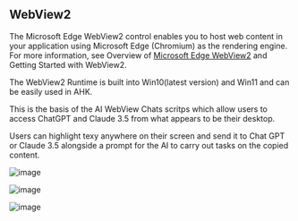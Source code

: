 ## WebView2

The Microsoft Edge WebView2 control enables you to host web content in your application using Microsoft Edge (Chromium) as the rendering engine. For more information, see Overview of [Microsoft Edge WebView2](https://docs.microsoft.com/en-us/microsoft-edge/webview2/reference/win32/?view=webview2-1.0.674-prerelease) and Getting Started with WebView2.

The WebView2 Runtime is built into Win10(latest version) and Win11 and can be easily used in AHK.

This is the basis of the AI WebView Chats scritps which allow users to access ChatGPT and Claude 3.5 from what appears to be their desktop. 

Users can highlight texy anywhere on their screen and send it to Chat GPT or Claude 3.5 alongside a prompt for the AI to carry out tasks on the copied content. 

![image](https://github.com/user-attachments/assets/c673c197-56df-4423-b9aa-c6072d64472a)


![image](https://github.com/user-attachments/assets/ef8f76d1-bd50-42eb-b930-7c9b97eb15aa)


![image](https://github.com/user-attachments/assets/e6930ab5-1328-4038-9164-8581f9bccaee)

